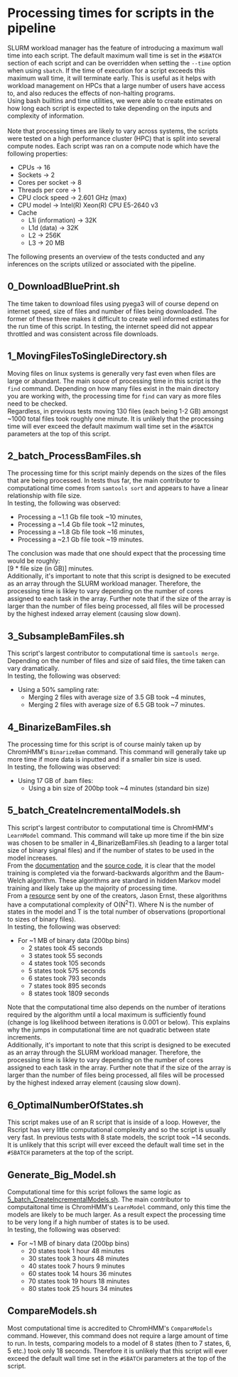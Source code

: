 # Processing times for scripts in the pipeline
SLURM workload manager has the feature of introducing a maximum wall time into each script. The default maximum wall time is set in the `#SBATCH` section of each script and can be overridden when setting the `--time` option when using `sbatch`. If the time of execution for a script exceeds this maximum wall time, it will terminate early. This is useful as it helps with workload management on HPCs that a large number of users have access to, and also reduces the effects of non-halting programs. 
\
Using bash builtins and time utilities, we were able to create estimates on how long each script is expected to take depending on the inputs and complexity of information. 
\
\
Note that processing times are likely to vary across systems, the scripts were tested on a high performance cluster (HPC) that is split into several compute nodes. Each script was ran on a compute node which have the following properties:
- CPUs -> 16
- Sockets -> 2
- Cores per socket -> 8
- Threads per core -> 1
- CPU clock speed -> 2.601 GHz (max)
- CPU model -> Intel(R) Xeon(R) CPU E5-2640 v3 
- Cache
    - L1i (information) -> 32K
    - L1d (data) -> 32K
    - L2 -> 256K
    - L3 -> 20 MB

The following presents an overview of the tests conducted and any inferences on the scripts utilized or associated with the pipeline.

## 0_DownloadBluePrint.sh
The time taken to download files using pyega3 will of course depend on internet speed, size of files and number of files being downloaded. The former of these three makes it difficult to create well informed estimates for the run time of this script. In testing, the internet speed did not appear throttled and was consistent across file downloads.

## 1_MovingFilesToSingleDirectory.sh
Moving files on linux systems is generally very fast even when files are large or abundant. The main souce of processing time in this script is the `find` command. Depending on how many files exist in the main directory you are working with, the processing time for `find` can vary as more files need to be checked. 
\
Regardless, in previous tests moving 130 files (each being 1-2 GB) amongst ~1000 total files took roughly one minute. It is unlikely that the processing time will ever exceed the default maximum wall time set in the `#SBATCH` parameters at the top of this script.

## 2_batch_ProcessBamFiles.sh
The processing time for this script mainly depends on the sizes of the files that are being processed. In tests thus far, the main contributor to computational time comes from `samtools sort` and appears to have a linear relationship with file size.
\
In testing, the following was observed:
-  Processing a ~1.1 Gb file took ~10 minutes,
-  Processing a ~1.4 Gb file took ~12 minutes,
-  Processing a ~1.8 Gb file took ~16 minutes,
-  Processing a ~2.1 Gb file took ~19 minutes.

The conclusion was made that one should expect that the processing time would be roughly:
\
[9 * file size (in GB)] minutes.
\
Additionally, it's important to note that this script is designed to be executed as an array through the SLURM workload manager. Therefore, the processing time is likley to vary depending on the number of cores assigned to each task in the array. Further note that if the size of the array is larger than the number of files being processed, all files will be processed by the highest indexed array element (causing slow down).

## 3_SubsampleBamFiles.sh
This script's largest contributor to computational time is `samtools merge`. Depending on the number of files and size of said files, the time taken can vary dramatically.
\
In testing, the following was observed:
- Using a 50% sampling rate:
    - Merging 2 files with average size of 3.5 GB took ~4 minutes,
    - Merging 2 files with average size of 6.5 GB took ~7 minutes.

## 4_BinarizeBamFiles.sh
The processing time for this script is of course mainly taken up by ChromHMM's `BinarizeBam` command. This command will generally take up more time if more data is inputted and if a smaller bin size is used.
\
In testing, the following was observed:
- Using 17 GB of .bam files:
    - Using a bin size of 200bp took ~4 minutes (standard bin size)

## 5_batch_CreateIncrementalModels.sh
This script's largest contributor to computational time is ChromHMM's `LearnModel` command. This command will take up more time if the bin size was chosen to be smaller in 4_BinarizeBamFiles.sh (leading to a larger total size of binary signal files) and if the number of states to be used in the model increases.
\
From the [documentation](https://compbio.mit.edu/ChromHMM/ChromHMM_manual.pdf) and the [source code](https://compbio.mit.edu/ChromHMM/ChromHMM_manual.pdf), it is clear that the model training is completed via the forward-backwards algorithm and the Baum-Welch algorithm. These algorithms are standard in hidden Markov model training and likely take up the majority of processing time.
\
From a [resource](https://www.cs.ubc.ca/~murphyk/Bayes/rabiner.pdf) sent by one of the creators, Jason Ernst, these algorithms have a computational complexity of O(N<sup>2</sup>T). Where N is the number of states in the model and T is the total number of observations (proportional to sizes of binary files).
\
In testing, the following was observed:
- For ~1 MB of binary data (200bp bins)
    - 2 states took 45 seconds
    - 3 states took 55 seconds
    - 4 states took 105 seconds
    - 5 states took 575 seconds
    - 6 states took 793 seconds
    - 7 states took 895 seconds
    - 8 states took 1809 seconds

Note that the computational time also depends on the number of iterations required by the algorithm until a local maximum is sufficiently found (change is log likelihood between iterations is 0.001 or below). This explains why the jumps in computational time are not quadratic between state increments.
\
Additionally, it's important to note that this script is designed to be executed as an array through the SLURM workload manager. Therefore, the processing time is likley to vary depending on the number of cores assigned to each task in the array. Further note that if the size of the array is larger than the number of files being processed, all files will be processed by the highest indexed array element (causing slow down).

## 6_OptimalNumberOfStates.sh
This script makes use of an R script that is inside of a loop. However, the Rscript has very little computational complexity and so the script is usually very fast. In previous tests with 8 state models, the script took ~14 seconds. It is unlikely that this script will ever exceed the default wall time set in the `#SBATCH` parameters at the top of the script.

## Generate_Big_Model.sh 
Computational time for this script follows the same logic as [5_batch_CreateIncrementalModels.sh](#5_batch_createincrementalmodelssh). The main contributor to computaitonal time is ChromHMM's `LearnModel` command, only this time the models are likely to be much larger. As a result expect the processing time to be very long if a high number of states is to be used.
\
In testing, the following was observed:
- For ~1 MB of binary data (200bp bins)
    - 20 states took 1 hour 48 minutes
    - 30 states took 3 hours 48 minutes
    - 40 states took 7 hours 9 minutes
    - 60 states took 14 hours 36 minutes
    - 70 states took 19 hours 18 minutes
    - 80 states took 25 hours 34 minutes

## CompareModels.sh
Most computational time is accredited to ChromHMM's `CompareModels` command. However, this command does not require a large amount of time to run. In tests, comparing models to a model of 8 states (then to 7 states, 6, 5 etc.) took only 18 seconds. Therefore it is unlikely that this script will ever exceed the default wall time set in the `#SBATCH` parameters at the top of the script. 